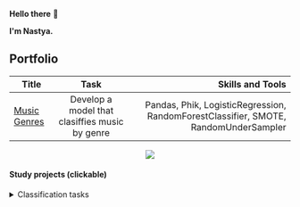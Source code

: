 **Hello there** 👀

**I'm Nastya.**


## Portfolio

| Title       | Task               | Skills and Tools |
| ------------- |:------------------:| -----:|
| [Music Genres](https://github.com/ave-a-git/portfolio/blob/main/music_genres/music_genres.ipynb)     | Develop a model that clasiffies music by genre   | Pandas, Phik, LogisticRegression, RandomForestClassifier, SMOTE, RandomUnderSampler |







<div id="stat" align='center'> 
  <img src="http://github-profile-summary-cards.vercel.app/api/cards/profile-details?username=ave-a-git&theme=default"/>
</div>



#### Study projects (clickable)
<details>

<summary>Classification tasks</summary>

| Title       | Task               | Skills and Tools |
| ------------- |:------------------:| -----:|
| [Car-sharing](https://github.com/ave-a-git/YP-study-projects/blob/main/car_sharing/car_sharing_project.ipynb)  |   Create a model for assessing the driving risks     |   SQLAlchemy, Optuna, Sweetviz, Scikit-learn, CatBoostClassifier, LGBMClassifier, PostgreSQL |
</details>


<div align="left">
  <img src="https://komarev.com/ghpvc/?username=ave-a-git&style=flat-square&color=grey" alt=""/>
</div>
